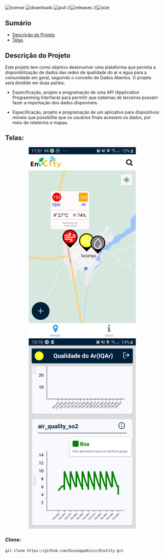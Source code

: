 ## 
<div style="display: inline_block"><br/>
    <img alignSelf= "center" alt="license" src="https://img.shields.io/github/license/GiuseppeDiniz/EnvCity.svg"/>
    <img alignSelf= "center" alt="downloads" src="https://img.shields.io/github/downloads/GiuseppeDiniz/EnvCity/total.svg"/>
    <img alignSelf= "center" alt="pull" src="https://img.shields.io/github/issues-pr/GiuseppeDiniz/EnvCity.svg"/>
    //<img alignSelf= "center" alt="releases" src="https://img.shields.io/github/realese/GiuseppeDiniz/EnvCity.svg"/>
    //<img alignSelf= "center" alt="size" src="https://badge-size.herokuapp.com/GiuseppeDiniz/EnvCity/main/README.md"/>
</div>

## Sumário

- [Descrição do Projeto](#descricao-do-projeto)
- [Telas](#telas)

<div id='descricao-do-projeto'/> 

## Descrição do Projeto

Este projeto tem como objetivo desenvolver uma plataforma que permita a disponibilização de dados das redes de qualidade do ar e água para a comunidade em geral, seguindo o conceito de Dados Abertos. O projeto será dividido em duas partes:

- Especificação, projeto e programação de uma API (Application Programming Interface) para permitir que sistemas de terceiros possam fazer a importação dos dados disponíveis.

- Especificação, projeto e programação de um aplicativo para dispositivos móveis que possibilite que os usuários finais acessem os dados, por meio de relatórios e mapas.

<div id='telas'/> 

## Telas:
<p align="center">
  <img src="./assets/path/to/img%20(4).jpeg " width="350" title="hover text">
  <img src="./assets/path/to/img%20(1).jpeg " width="350" title="hover text">
</p>

### Clone:
```
git clone https://github.com/GiuseppeDiniz/EnvCity.git
  ```
